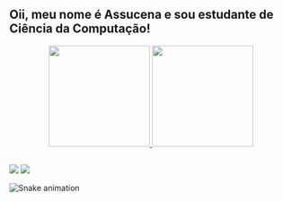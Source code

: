 ## Oii, meu nome é Assucena e sou estudante de Ciência da Computação!

<div align="center">
  <a href="https://github.com/assucena-lopes">
  <img height="180em" src="https://github-readme-stats.vercel.app/api?username=assucena-lopes&show_icons=true&theme=tokyonight&include_all_commits=true&count_private=true"/>
  <img height="180em" src="https://github-readme-stats.vercel.app/api/top-langs/?username=assucena-lopes&layout=compact&langs_count=7&theme=tokyonight"/>
</div>
  
  ##
 
<div> 
  <a href="https://instagram.com/assucena_lopes" target="_blank"><img src="https://img.shields.io/badge/-Instagram-%23E4405F?style=for-the-badge&logo=instagram&logoColor=white" target="_blank"></a>
  <a href = "mailto:contatoassucena.lopes@sou.unifal-mg.edu.br"><img src="https://img.shields.io/badge/-Gmail-%23333?style=for-the-badge&logo=gmail&logoColor=white" target="_blank"></a>
  
  ![Snake animation](https://github.com/assucena-lopes/assucena-lopes/blob/output/github-contribution-grid-snake.svg)
 
</div>
